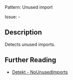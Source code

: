 Pattern: Unused import

Issue: -

## Description

Detects unused imports.

## Further Reading

* [Detekt - NoUnusedImports](https://detekt.dev/docs/rules/formatting/#nounusedimports)
